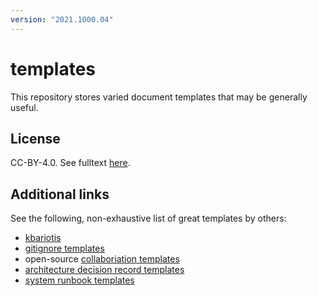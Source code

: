 ```yaml
---
version: "2021.1000.04"
---
```


# templates

This repository stores varied document templates that may be generally useful.


## License

CC-BY-4.0. See fulltext [here](https://github.com/timothyb0912/templates/blob/stable/LICENSE.txt).


## Additional links

See the following, non-exhaustive list of great templates by others:

- [kbariotis](https://github.com/kbariotis/templates)
- [gitignore templates](https://github.com/github/gitignore)
- open-source [collaboriation templates](https://github.com/tylucaskelley/github-templates)
- [architecture decision record templates](https://github.com/joelparkerhenderson/architecture_decision_record)
- [system runbook templates](https://github.com/SkeltonThatcher/run-book-template)
